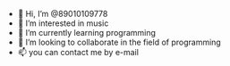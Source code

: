 - 👋 Hi, I’m @89010109778
- 👀 I’m interested in music
- 🌱 I’m currently learning programming
- 💞️ I’m looking to collaborate in the field of programming
- 📫  you can contact me by e-mail

<!---
89010109778/89010109778 is a ✨ special ✨ repository because its `README.md` (this file) appears on your GitHub profile.
You can click the Preview link to take a look at your changes.
--->
